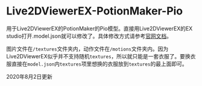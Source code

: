 # Live2DViewerEX-PotionMaker-Pio

用于Live2DViewerEX的PotionMaker的Pio模型。直接用Live2DViewerEX的EX studio打开.model.json就可以修改了。具体修改方式请参考[官网文档](https://live2d.pavostudio.com/doc/zh-cn/live2d/)。

图片文件在``/textures``文件夹内，动作文件在``/motions``文件夹内。因为Live2DViewerEX似乎并不支持随机``textures``，所以就只能是一套衣服了。要换衣服直接在``model.json``内``textures``项里想换的衣服放到``textures``的最上面即可。

2020年8月2日更新

